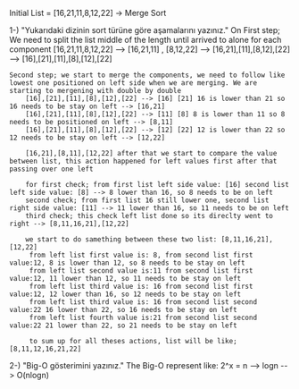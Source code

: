 <!-- This Merge_Sort project prepared direction of yazilimakademisi lessons -->

Initial List = [16,21,11,8,12,22] -> Merge Sort

1-) "Yukarıdaki dizinin sort türüne göre aşamalarını yazınız."
    On First step; We need to split the list middle of the length until arrived to alone for each component
        [16,21,11,8,12,22]  --> [16,21,11] , [8,12,22] --> [16,21],[11],[8,12],[22] --> [16],[21],[11],[8],[12],[22]

    Second step; we start to merge the components, we need to follow like lowest one positioned on left side when we are merging. We are starting to mergening with double by double 
        [16],[21],[11],[8],[12],[22] --> [16] [21] 16 is lower than 21 so 16 needs to be stay on left --> [16,21]
        [16],[21],[11],[8],[12],[22] --> [11] [8] 8 is lower than 11 so 8 needs to be positioned on left --> [8,11]
        [16],[21],[11],[8],[12],[22] --> [12] [22] 12 is lower than 22 so 12 needs to be stay on left --> [12,22]

        [16,21],[8,11],[12,22] after that we start to compare the value between list, this action happened for left values first after that passing over one left

        for first check; from first list left side value: [16] second list left side value: [8] --> 8 lower than 16, so 8 needs to be on left
        second check; from first list 16 still lower one, second list right side value: [11] --> 11 lower than 16, so 11 needs to be on left
        third check; this check left list done so its direclty went to right --> [8,11,16,21],[12,22]

        we start to do samething between these two list: [8,11,16,21],[12,22]
         from left list first value is: 8, from second list first value:12, 8 is lower than 12, so 8 needs to be stay on left
         from left list second value is:11 from second list first value:12, 11 lower than 12, so 11 needs to be stay on left
         from left list third value is: 16 from second list first value:12, 12 lower than 16, so 12 needs to be stay on left
         from left list third value is: 16 from second list second value:22 16 lower than 22, so 16 needs to be stay on left
         from left list fourth value is:21 from second list second value:22 21 lower than 22, so 21 needs to be stay on left

         to sum up for all theses actions, list will be like; [8,11,12,16,21,22]

2-) "Big-O gösterimini yazınız."
    The Big-O represent like: 2^x = n --> logn --> O(nlogn)



